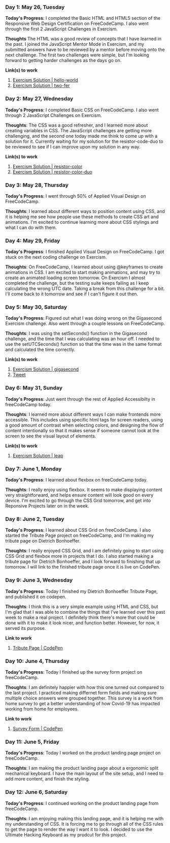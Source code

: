 ### Day 1: May 26, Tuesday

**Today's Progress**: I completed the Basic HTML and HTML5 section of the Responsive Web Design Certification on FreeCodeCamp. I also went through the first 2 JavaScript Challenges in Exercism.

**Thoughts** The HTML was a good review of concepts that I have learned in the past. I joined the JavaScript Mentor Mode in Exercism, and my submitted answers have to be reviewed by a mentor before moving onto the next challenge. The first two challenges were simple, but I'm looking forward to getting harder challenges as the days go on.

**Link(s) to work**
1. [Exercism Solution | hello-world](https://github.com/ZachHoskins/Exercism-Solutions/blob/master/hello-world)
2. [Exercism Solution | two-fer](https://github.com/ZachHoskins/Exercism-Solutions/tree/master/two-fer)

### Day 2: May 27, Wednesday

**Today's Progress**: I completed Basic CSS on FreeCodeCamp. I also went through 2 JavaScript Challenges on Exercism.

**Thoughts**: The CSS was a good refresher, and I learned more about creating variables in CSS. The JavaScript challenges are getting more challenging, and the second one today made me think to come up with a solution for it. Currently waiting for my solution for the resistor-code-duo to be reviewed to see if I can improve upon my solution in any way.

**Link(s) to work**
1. [Exercism Solution | resistor-color](https://github.com/ZachHoskins/Exercism-Solutions/tree/master/resistor-color)
2. [Exercism Solution | resistor-color-duo](https://github.com/ZachHoskins/Exercism-Solutions/tree/master/resistor-color-duo)

### Day 3: May 28, Thursday

**Today's Progress**: I went through 50% of Applied Visual Design on FreeCodeCamp.

**Thoughts**: I learned about different ways to position content using CSS, and it is helping me see how people use these methods to create CSS art and animations. I'm excited to continue learning more about CSS stylings and what I can do with them.

### Day 4: May 29, Friday

**Today's Progress**: I finished Applied Visual Design on FreeCodeCamp. I got stuck on the next coding challenge on Exercism.

**Thoughts**: On FreeCodeCamp, I learned about using @keyframes to create animations in CSS. I am excited to start making animations, and may try to create an animated loading screen tomorrow. On Exercism I almost completed the challenge, but the testing suite keeps failing as I keep calculating the wrong UTC date. Taking a break from this challenge for a bit. I'll come back to it tomorrow and see if I can't figure it out then.

### Day 5: May 30, Saturday

**Today's Progress**: Figured out what I was doing wrong on the Gigasecond Exercism challenge. Also went through a couple lessons on FreeCodeCamp.

**Thoughts**: I was using the setSeconds() function in the Gigasecond challenge, and the time that I was calculating was an hour off. I needed to use the setUTCSeconds() function so that the time was in the same format and calculated the time correctly.

**Link(s) to work**
1. [Exercism Solution | gigasecond](https://github.com/ZachHoskins/Exercism-Solutions/tree/master/gigasecond)
2. [Tweet](https://twitter.com/ZachHoskins27/status/1266733010654806018)

### Day 6: May 31, Sunday

**Today's Progress**: Just went through the rest of Applied Accessibilty in freeCodeCamp today.

**Thoughts**: I learned more about different ways I can make frontends more accessible. This includes using specific html tags for screen readers, using a good amount of contrast when selecting colors, and designing the flow of content intentionally so that it makes sense if someone cannot look at the screen to see the visual layout of elements.

**Link(s) to work**
1. [Exercism Solution | leap](https://github.com/ZachHoskins/Exercism-Solutions/tree/master/leap)

### Day 7: June 1, Monday

**Today's Progress**: I learned about flexbox on freeCodeCamp today. 

**Thoughts**: I really enjoy using flexbox. It seems to make displaying content very straightforward, and helps ensure content will look good on every device. I'm excited to go through the CSS Grid tomorrow, and get into Reponsive Projects later on in the week.

### Day 8: June 2, Tuesday

**Today's Progress**: I learned about CSS Grid on freeCodeCamp. I also started the Tribute Page project on freeCodeCamp, and I'm making my tribute page on Dietrich Bonhoeffer.

**Thoughts**: I really enjoyed CSS Grid, and I am definitely going to start using CSS Grid and flexbox more in projects that I do. I also started making a tribute page for Dietrich Bonhoeffer, and I look forward to finishing that up tomorrow. I will link to the finished tribute page once it is live on CodePen.

### Day 9: June 3, Wednesday

**Today's Progress**: Today I finished my Dietrich Bonhoeffer Tribute Page, and published it on codepen.

**Thoughts**: I think this is a very simple example using HTML and CSS, but I'm glad that I was able to combine the things that I've learned over this past week to make a real project. I definitely think there's more that could be done with it to make it look nicer, and function better. However, for now, it served its purpose.

**Link to work**
1. [Tribute Page | CodePen](https://codepen.io/zachhoskins/pen/abdbgxj)

### Day 10: June 4, Thursday

**Today's Progress**: Today I finished up the survey form project on freeCodeCamp.

**Thoughts**: I am definitely happier with how this one turned out compared to the last project. I practiced making differnet form fields and making sure multiple choice answers were grouped together. This survey is a work from home survey to get a better understanding of how Covid-19 has impacted working from home for employees.

**Link to work**
1. [Survey Form | CodePen](https://codepen.io/zachhoskins/full/bGENMNe)

### Day 11: June 5, Friday

**Today's Progress**: Today I worked on the product landing page project on freeCodeCamp.

**Thoughts**: I am making the product landing page about a ergonomic split mechanical keyboard. I have the main layout of the site setup, and I need to add more content, and finish the styling. 

### Day 12: June 6, Saturday

**Today's Progress**: I continued working on the product landing page from freeCodeCamp.

**Thoughts**: I am enjoying making this landing page, and it is helping me with my understanding of CSS. It is forcing me to go through all of the CSS rules to get the page to render the way I want it to look. I decided to use the Ultimate Hacking Keyboard as my prodcut for this project. 